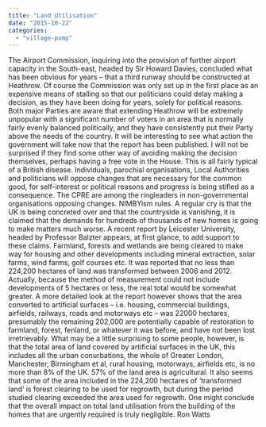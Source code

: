 ```yaml
---
title: "Land Utilisation"
date: "2015-10-22"
categories: 
  - "village-pump"
---
```


The Airport Commission, inquiring into the provision of further airport capacity in the South-east, headed by Sir Howard Davies, concluded what has been obvious for years – that a third runway should be constructed at Heathrow. Of course the Commission was only set up in the first place as an expensive means of stalling so that our politicians could delay making a decision, as they have been doing for years, solely for political reasons. Both major Parties are aware that extending Heathrow will be extremely unpopular with a significant number of voters in an area that is normally fairly evenly balanced politically, and they have consistently put their Party above the needs of the country. It will be interesting to see what action the government will take now that the report has been published. I will not be surprised if they find some other way of avoiding making the decision themselves, perhaps having a free vote in the House. This is all fairly typical of a British disease. Individuals, parochial organisations, Local Authorities and politicians will oppose changes that are necessary for the common good, for self-interest or political reasons and progress is being stifled as a consequence. The CPRE are among the ringleaders in non-governmental organisations opposing changes. NIMBYism rules. A regular cry is that the UK is being concreted over and that the countryside is vanishing, it is claimed that the demands for hundreds of thousands of new homes is going to make matters much worse. A recent report by Leicester University, headed by Professor Balzter appears, at first glance, to add support to these claims. Farmland, forests and wetlands are being cleared to make way for housing and other developments including mineral extraction, solar farms, wind farms, golf courses etc. It was reported that no less than 224,200 hectares of land was transformed between 2006 and 2012. Actually, because the method of measurement could not include developments of 5 hectares or less, the real total would be somewhat greater. A more detailed look at the report however shows that the area converted to artificial surfaces – i.e. housing, commercial buildings, airfields, railways, roads and motorways etc – was 22000 hectares, presumably the remaining 202,000 are potentially capable of restoration to farmland, forest, fenland, or whatever it was before, and have not been lost irretrievably. What may be a little surprising to some people, however, is that the total area of land covered by artificial surfaces in the UK, this includes all the urban conurbations, the whole of Greater London, Manchester, Birmingham et al, rural housing, motorways, airfields etc, is no more than 8% of the UK. 57% of the land area is agricultural. It also seems that some of the area included in the 224,200 hectares of ‘transformed land’ is forest clearing to be used for regrowth, but during the period studied clearing exceeded the area used for regrowth. One might conclude that the overall impact on total land utilisation from the building of the homes that are urgently required is truly negligible. Ron Watts
